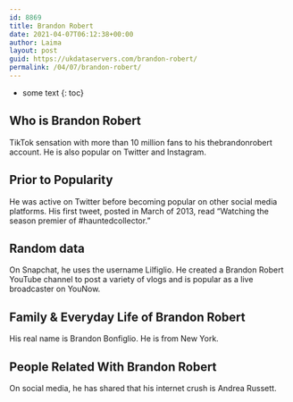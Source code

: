 ```yaml
---
id: 8869
title: Brandon Robert
date: 2021-04-07T06:12:38+00:00
author: Laima
layout: post
guid: https://ukdataservers.com/brandon-robert/
permalink: /04/07/brandon-robert/
---
```


* some text
{: toc}


## Who is Brandon Robert
                  
                  
                  
TikTok sensation with more than 10 million fans to his thebrandonrobert account. He is also popular on Twitter and Instagram. 
                  
              
            
              
            
                
                
                
## Prior to Popularity
                  
                  
                  
He was active on Twitter before becoming popular on other social media platforms. His first tweet, posted in March of 2013, read &#8220;Watching the season premier of #hauntedcollector.&#8221; 
                  
              
            
              
            
                
                
                
## Random data
                  
                  
                  
On Snapchat, he uses the username Lilfiglio. He created a Brandon Robert YouTube channel to post a variety of vlogs and is popular as a live broadcaster on YouNow. 
                  
              
            
              
            
                
                
                
## Family & Everyday Life of Brandon Robert
                  
                  
                  
His real name is Brandon Bonfiglio. He is from New York.
                  
              
            
              
            
                
                
                
## People Related With Brandon Robert
                  
                  
                  
On social media, he has shared that his internet crush is Andrea Russett.
                  
              
            
              
            
                
              
            
              
              
            
            
              
            
          
          
          